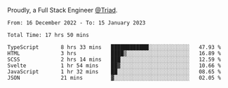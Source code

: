 Proudly, a Full Stack Engineer [@Triad](https://github.com/Triad-Behavioral-Health).
<!--START_SECTION:waka-->

```text
From: 16 December 2022 - To: 15 January 2023

Total Time: 17 hrs 50 mins

TypeScript       8 hrs 33 mins   ████████████░░░░░░░░░░░░░   47.93 %
HTML             3 hrs           ████▒░░░░░░░░░░░░░░░░░░░░   16.89 %
SCSS             2 hrs 14 mins   ███░░░░░░░░░░░░░░░░░░░░░░   12.59 %
Svelte           1 hr 54 mins    ██▓░░░░░░░░░░░░░░░░░░░░░░   10.66 %
JavaScript       1 hr 32 mins    ██░░░░░░░░░░░░░░░░░░░░░░░   08.65 %
JSON             21 mins         ▓░░░░░░░░░░░░░░░░░░░░░░░░   02.05 %
```

<!--END_SECTION:waka-->
